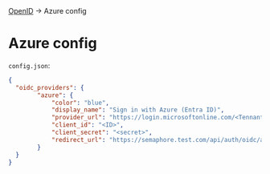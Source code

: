 <div class="breadcrumbs">
    <a href="/administration-guide/openid">OpenID</a>
    → Azure config
</div>

# Azure config

`config.json`:
```json
{
  "oidc_providers": {
        "azure": {
            "color": "blue",
            "display_name": "Sign in with Azure (Entra ID)",
            "provider_url": "https://login.microsoftonline.com/<Tennant ID>/v2.0",
            "client_id": "<ID>",
            "client_secret": "<secret>",
            "redirect_url": "https://semaphore.test.com/api/auth/oidc/azure/redirect"
        }
  }
}
```